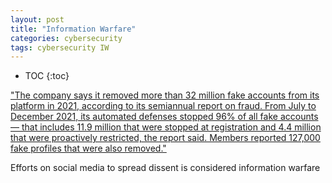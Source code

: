 ```yaml
---
layout: post
title: "Information Warfare"
categories: cybersecurity
tags: cybersecurity IW
---
```


* TOC
{:toc}



["The company says it removed more than 32 million fake accounts from its platform in 2021, according to its semiannual report on fraud. From July to December 2021, its automated defenses stopped 96% of all fake accounts — that includes 11.9 million that were stopped at registration and 4.4 million that were proactively restricted, the report said. Members reported 127,000 fake profiles that were also removed."](https://www.cnbc.com/2022/06/17/fbi-says-fraud-on-linkedin-a-significant-threat-to-platform-and-consumers.html)



Efforts on social media to spread dissent is considered information warfare


